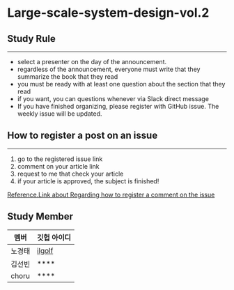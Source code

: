 # Large-scale-system-design-vol.2

## Study Rule 
---
- select a presenter on the day of the announcement.
- regardless of the announcement, everyone must write that they summarize the book that they read
- you must be ready with at least one question about the section that they read
- if you want, you can questions whenever via Slack direct message
- If you have finished organizing, please register with GitHub issue. The weekly issue will be updated.

## How to register a post on an issue
---

1. go to the registered issue link
2. comment on your article link
3. request to me that check your article
4. if your article is approved, the subject is finished!

[Reference.Link about Regarding how to register a comment on the issue](https://github.com/ilgolf/Java_Advanced_Study/issues/3)

## Study Member

|멤버|깃헙 아이디|
|---|--------|
|노경태|[ilgolf](https://github.com/ilgolf)|
|김선빈|****|
|choru|****|



